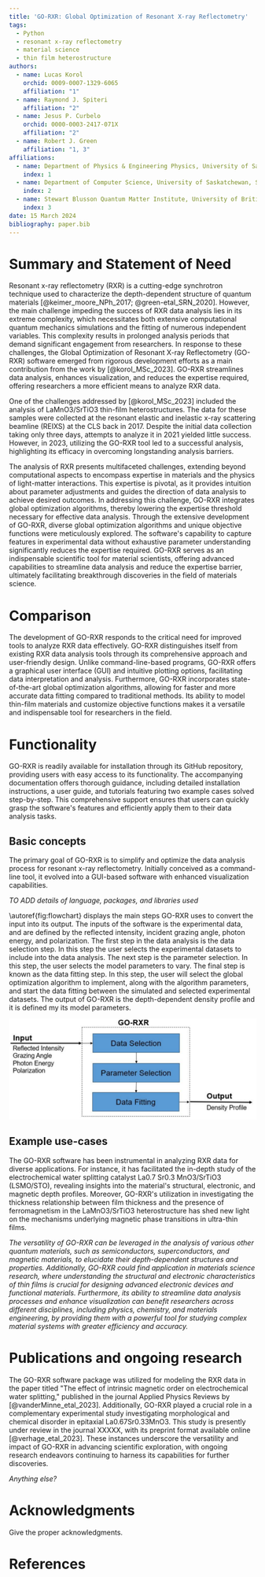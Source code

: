 ```yaml
---
title: 'GO-RXR: Global Optimization of Resonant X-ray Reflectometry'
tags:
  - Python
  - resonant x-ray reflectometry
  - material science
  - thin film heterostructure
authors:
  - name: Lucas Korol
    orchid: 0009-0007-1329-6065
    affiliation: "1"
  - name: Raymond J. Spiteri
    affiliation: "2"
  - name: Jesus P. Curbelo
    orchid: 0000-0003-2417-071X
    affiliation: "2"
  - name: Robert J. Green
    affiliation: "1, 3"
affiliations: 
  - name: Department of Physics & Engineering Physics, University of Saskatchewan, Saskatoon, Canada S7N 5E2
    index: 1
  - name: Department of Computer Science, University of Saskatchewan, Saskatoon, Canada S7N 5E2
    index: 2
  - name: Stewart Blusson Quantum Matter Institute, University of British Columbia, Vancouver, Canada V6T 1Z1 
    index: 3
date: 15 March 2024
bibliography: paper.bib
---
```


# Summary and Statement of Need

Resonant x-ray reflectometry (RXR) is a cutting-edge synchrotron technique used to characterize the depth-dependent structure of quantum materials [@keimer_moore_NPh_2017; @green-etal_SRN_2020]. However, the main challenge impeding the success of RXR data analysis lies in its extreme complexity, which necessitates both extensive computational quantum mechanics simulations and the fitting of numerous independent variables. This complexity results in prolonged analysis periods that demand significant engagement from researchers. In response to these challenges, the Global Optimization of Resonant X-ray Reflectometry (GO-RXR) software emerged from rigorous development efforts as a main contribution from the work by [@korol_MSc_2023]. GO-RXR streamlines data analysis, enhances visualization, and reduces the expertise required, offering researchers a more efficient means to analyze RXR data. 

One of the challenges addressed by [@korol_MSc_2023] included the analysis of LaMnO3/SrTiO3 thin-film heterostructures. The data for these samples were collected at the resonant elastic and inelastic x-ray scattering beamline (REIXS) at the CLS back in 2017. Despite the initial data collection taking only three days, attempts to analyze it in 2021 yielded little success. However, in 2023, utilizing the GO-RXR tool led to a successful analysis, highlighting its efficacy in overcoming longstanding analysis barriers.

The analysis of RXR presents multifaceted challenges, extending beyond computational aspects to encompass expertise in materials and the physics of light-matter interactions. This expertise is pivotal, as it provides intuition about parameter adjustments and guides the direction of data analysis to achieve desired outcomes. In addressing this challenge, GO-RXR integrates global optimization algorithms, thereby lowering the expertise threshold necessary for effective data analysis. Through the extensive development of GO-RXR, diverse global optimization algorithms and unique objective functions were meticulously explored. The software's capability to capture features in experimental data without exhaustive parameter understanding significantly reduces the expertise required. GO-RXR serves as an indispensable scientific tool for material scientists, offering advanced capabilities to streamline data analysis and reduce the expertise barrier, ultimately facilitating breakthrough discoveries in the field of materials science.

# Comparison

The development of GO-RXR responds to the critical need for improved tools to analyze RXR data effectively. GO-RXR distinguishes itself from existing RXR data analysis tools through its comprehensive approach and user-friendly design. Unlike command-line-based programs, GO-RXR offers a graphical user interface (GUI) and intuitive plotting options, facilitating data interpretation and analysis. Furthermore, GO-RXR incorporates state-of-the-art global optimization algorithms, allowing for faster and more accurate data fitting compared to traditional methods. Its ability to model thin-film materials and customize objective functions makes it a versatile and indispensable tool for researchers in the field.

# Functionality

GO-RXR is readily available for installation through its GitHub repository, providing users with easy access to its functionality. The accompanying documentation offers thorough guidance, including detailed installation instructions, a user guide, and tutorials featuring two example cases solved step-by-step. This comprehensive support ensures that users can quickly grasp the software's features and efficiently apply them to their data analysis tasks.

## Basic concepts

The primary goal of GO-RXR is to simplify and optimize the data analysis process for resonant x-ray reflectometry. Initially conceived as a command-line tool, it evolved into a GUI-based software with enhanced visualization capabilities. 

*TO ADD details of language, packages, and libraries used*

\autoref{fig:flowchart} displays the main steps GO-RXR uses to convert the input into its output. The inputs of the software is the experimental data, and are defined by the reflected intensity, incident grazing angle, photon energy, and polarization. The first step in the data analysis is the data selection step. In this step the user selects the experimental datasets to include into the data analysis. The next step is the parameter selection. In this step, the user selects the model parameters to vary. The final step is known as the data fitting step. In this step, the user will select the global optimization algorithm to implement, along with the algorithm parameters, and start the data fitting between the simulated and selected experimental datasets. The output of GO-RXR is the depth-dependent density profile and it is defined my its model parameters.

![Flowchart of GO-RXR. The flowchart illustrates the path the software uses to take the experimental data and convert it into a depth-dependent density profile defined by its parameters.\label{fig:flowchart}](../FIGURES/go-rxr-flowchart.png)


## Example use-cases

The GO-RXR software has been instrumental in analyzing RXR data for diverse applications. For instance, it has facilitated the in-depth study of the electrochemical water splitting catalyst La0.7 Sr0.3 MnO3/SrTiO3 (LSMO/STO), revealing insights into the material's structural, electronic, and magnetic depth profiles. Moreover, GO-RXR's utilization in investigating the thickness relationship between film thickness and the presence of ferromagnetism in the LaMnO3/SrTiO3 heterostructure has shed new light on the mechanisms underlying magnetic phase transitions in ultra-thin films. 

*The versatility of GO-RXR can be leveraged in the analysis of various other quantum materials, such as semiconductors, superconductors, and magnetic materials, to elucidate their depth-dependent structures and properties. Additionally, GO-RXR could find application in materials science research, where understanding the structural and electronic characteristics of thin films is crucial for designing advanced electronic devices and functional materials. Furthermore, its ability to streamline data analysis processes and enhance visualization can benefit researchers across different disciplines, including physics, chemistry, and materials engineering, by providing them with a powerful tool for studying complex material systems with greater efficiency and accuracy.*


# Publications and ongoing research

The GO-RXR software package was utilized for modeling the RXR data in the paper titled "The effect of intrinsic magnetic order on electrochemical water splitting," published in the journal Applied Physics Reviews by [@vanderMinne_etal_2023]. Additionally, GO-RXR played a crucial role in a complementary experimental study investigating morphological and chemical disorder in epitaxial La0.67Sr0.33MnO3. This study is presently under review in the journal XXXXX, with its preprint format available online [@verhage_etal_2023]. These instances underscore the versatility and impact of GO-RXR in advancing scientific exploration, with ongoing research endeavors continuing to harness its capabilities for further discoveries.


*Anything else?*

# Acknowledgments

Give the proper acknowledgments.

# References

